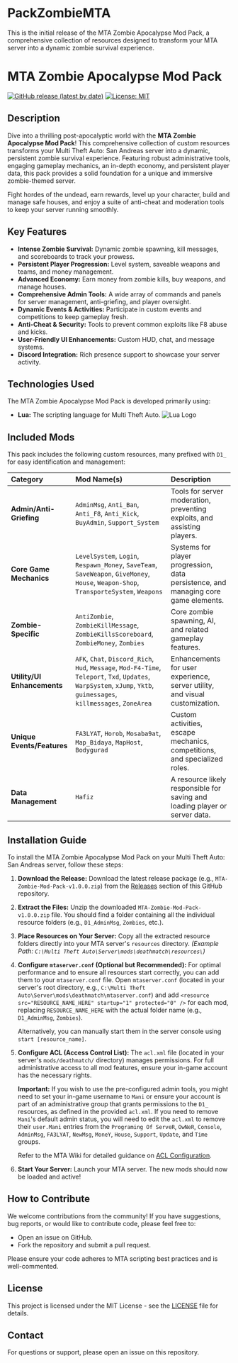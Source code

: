 # PackZombieMTA
This is the initial release of the MTA Zombie Apocalypse Mod Pack, a comprehensive collection of resources designed to transform your MTA server into a dynamic zombie survival experience.
# MTA Zombie Apocalypse Mod Pack

[![GitHub release (latest by date)](https://img.shields.io/github/v/release/YOUR_GITHUB_USERNAME/YOUR_REPOSITORY_NAME)](https://github.com/YOUR_GITHUB_USERNAME/YOUR_REPOSITORY_NAME/releases/latest)
[![License: MIT](https://img.shields.io/badge/License-MIT-yellow.svg)](https://opensource.org/licenses/MIT)

## Description

Dive into a thrilling post-apocalyptic world with the **MTA Zombie Apocalypse Mod Pack**! This comprehensive collection of custom resources transforms your Multi Theft Auto: San Andreas server into a dynamic, persistent zombie survival experience. Featuring robust administrative tools, engaging gameplay mechanics, an in-depth economy, and persistent player data, this pack provides a solid foundation for a unique and immersive zombie-themed server.

Fight hordes of the undead, earn rewards, level up your character, build and manage safe houses, and enjoy a suite of anti-cheat and moderation tools to keep your server running smoothly.

## Key Features

* **Intense Zombie Survival:** Dynamic zombie spawning, kill messages, and scoreboards to track your prowess.
* **Persistent Player Progression:** Level system, saveable weapons and teams, and money management.
* **Advanced Economy:** Earn money from zombie kills, buy weapons, and manage houses.
* **Comprehensive Admin Tools:** A wide array of commands and panels for server management, anti-griefing, and player oversight.
* **Dynamic Events & Activities:** Participate in custom events and competitions to keep gameplay fresh.
* **Anti-Cheat & Security:** Tools to prevent common exploits like F8 abuse and kicks.
* **User-Friendly UI Enhancements:** Custom HUD, chat, and message systems.
* **Discord Integration:** Rich presence support to showcase your server activity.

## Technologies Used

The MTA Zombie Apocalypse Mod Pack is developed primarily using:

* **Lua:** The scripting language for Multi Theft Auto.
    ![Lua Logo](https://placehold.co/100x100/A00000/ffffff?text=Lua)

## Included Mods

This pack includes the following custom resources, many prefixed with `D1_` for easy identification and management:

| Category                   | Mod Name(s)                                                                                                                                                                                                                             | Description                                                                  |
| :------------------------- | :-------------------------------------------------------------------------------------------------------------------------------------------------------------------------------------------------------------------------------------- | :--------------------------------------------------------------------------- |
| **Admin/Anti-Griefing** | `AdminMsg`, `Anti_Ban`, `Anti_F8`, `Anti_Kick`, `BuyAdmin`, `Support_System`                                                                                                                                                            | Tools for server moderation, preventing exploits, and assisting players.     |
| **Core Game Mechanics** | `LevelSystem`, `Login`, `Respawn_Money`, `SaveTeam`, `SaveWeapon`, `GiveMoney`, `House`, `Weapon-Shop`, `TransporteSystem`, `Weapons`                                                                                                      | Systems for player progression, data persistence, and managing core game elements. |
| **Zombie-Specific** | `AntiZombie`, `ZombieKillMessage`, `ZombieKillsScoreboard`, `ZombieMoney`, `Zombies`                                                                                                                                                    | Core zombie spawning, AI, and related gameplay features.                     |
| **Utility/UI Enhancements** | `AFK`, `Chat`, `Discord_Rich`, `Hud`, `Message`, `Mod-F4-Time`, `Teleport`, `Txd`, `Updates`, `WarpSystem`, `xJump`, `Yktb`, `guimessages`, `killmessages`, `ZoneArea` | Enhancements for user experience, server utility, and visual customization.  |
| **Unique Events/Features** | `FA3LYAT`, `Horob`, `Mosaba9at`, `Map_Bidaya`, `MapHost`, `Bodygurad`                                                                                                                                                                   | Custom activities, escape mechanics, competitions, and specialized roles.    |
| **Data Management** | `Hafiz`                                                                                                                                                                                                                                 | A resource likely responsible for saving and loading player or server data.  |

## Installation Guide

To install the MTA Zombie Apocalypse Mod Pack on your Multi Theft Auto: San Andreas server, follow these steps:

1.  **Download the Release:**
    Download the latest release package (e.g., `MTA-Zombie-Mod-Pack-v1.0.0.zip`) from the [Releases](https://github.com/YOUR_GITHUB_USERNAME/YOUR_REPOSITORY_NAME/releases) section of this GitHub repository.

2.  **Extract the Files:**
    Unzip the downloaded `MTA-Zombie-Mod-Pack-v1.0.0.zip` file. You should find a folder containing all the individual resource folders (e.g., `D1_AdminMsg`, `Zombies`, etc.).

3.  **Place Resources on Your Server:**
    Copy all the extracted resource folders directly into your MTA server's `resources` directory.
    *(Example Path: `C:\Multi Theft Auto\Server\mods\deathmatch\resources\`)*

4.  **Configure `mtaserver.conf` (Optional but Recommended):**
    For optimal performance and to ensure all resources start correctly, you can add them to your `mtaserver.conf` file. Open `mtaserver.conf` (located in your server's root directory, e.g., `C:\Multi Theft Auto\Server\mods\deathmatch\mtaserver.conf`) and add `<resource src="RESOURCE_NAME_HERE" startup="1" protected="0" />` for each mod, replacing `RESOURCE_NAME_HERE` with the actual folder name (e.g., `D1_AdminMsg`, `Zombies`).

    Alternatively, you can manually start them in the server console using `start [resource_name]`.

5.  **Configure ACL (Access Control List):**
    The `acl.xml` file (located in your server's `mods/deathmatch/` directory) manages permissions. For full administrative access to all mod features, ensure your in-game account has the necessary rights.

    **Important:** If you wish to use the pre-configured admin tools, you might need to set your in-game username to `Mani` or ensure your account is part of an administrative group that grants permissions to the `D1_` resources, as defined in the provided `acl.xml`. If you need to remove `Mani`'s default admin status, you will need to edit the `acl.xml` to remove their `user.Mani` entries from the `Programing Of ServeR`, `OwNeR`, `Console`, `AdminMsg`, `FA3LYAT`, `NewMsg`, `MoneY`, `House`, `Support`, `Update`, and `Time` groups.

    Refer to the MTA Wiki for detailed guidance on [ACL Configuration](https://wiki.multitheftauto.com/wiki/ACL).

6.  **Start Your Server:**
    Launch your MTA server. The new mods should now be loaded and active!

## How to Contribute

We welcome contributions from the community! If you have suggestions, bug reports, or would like to contribute code, please feel free to:

* Open an issue on GitHub.
* Fork the repository and submit a pull request.

Please ensure your code adheres to MTA scripting best practices and is well-commented.

## License

This project is licensed under the MIT License - see the [LICENSE](LICENSE) file for details.

## Contact

For questions or support, please open an issue on this repository.
